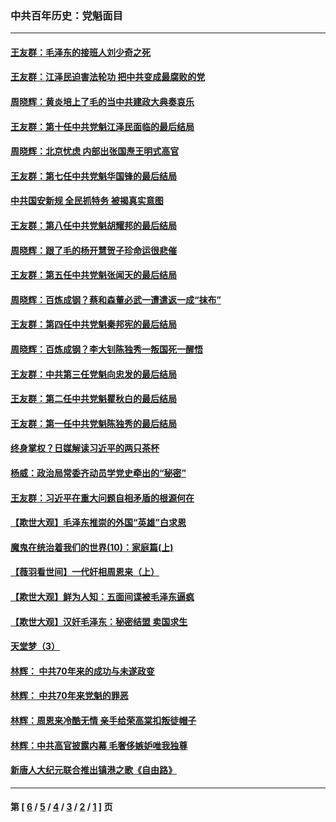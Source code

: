 ### 中共百年历史：党魁面目
---
#### [王友群：毛泽东的接班人刘少奇之死](../../pages/nf1176107/n12991772.md?06140430) 
#### [王友群：江泽民迫害法轮功 把中共变成最腐败的党](../../pages/nf1176107/n12947347.md?06140430) 
#### [周晓辉：黄炎培上了毛的当中共建政大典奏哀乐](../../pages/nf1176107/n12942780.md?06140430) 
#### [王友群：第十任中共党魁江泽民面临的最后结局](../../pages/nf1176107/n12933748.md?06140430) 
#### [周晓辉：北京忧虑 内部出张国焘王明式高官](../../pages/nf1176107/n12931709.md?06140430) 
#### [王友群：第七任中共党魁华国锋的最后结局](../../pages/nf1176107/n12918457.md?06140430) 
#### [中共国安新规 全民抓特务 被揭真实意图](../../pages/nf1176107/n12911615.md?06140430) 
#### [王友群：第八任中共党魁胡耀邦的最后结局](../../pages/nf1176107/n12902918.md?06140430) 
#### [周晓辉：跟了毛的杨开慧贺子珍命运很悲催](../../pages/nf1176107/n12877804.md?06140430) 
#### [王友群：第五任中共党魁张闻天的最后结局](../../pages/nf1176107/n12865420.md?06140430) 
#### [周晓辉：百炼成钢？蔡和森董必武一遭遣返一成“抹布”](../../pages/nf1176107/n12854806.md?06140430) 
#### [王友群：第四任中共党魁秦邦宪的最后结局](../../pages/nf1176107/n12855290.md?06140430) 
#### [周晓辉：百炼成钢？李大钊陈独秀一叛国死一醒悟](../../pages/nf1176107/n12847981.md?06140430) 
#### [王友群：中共第三任党魁向忠发的最后结局](../../pages/nf1176107/n12840390.md?06140430) 
#### [王友群：第二任中共党魁瞿秋白的最后结局](../../pages/nf1176107/n12824710.md?06140430) 
#### [王友群：第一任中共党魁陈独秀的最后结局](../../pages/nf1176107/n12809869.md?06140430) 
#### [终身掌权？日媒解读习近平的两只茶杯](../../pages/nf1176107/n12805064.md?06140430) 
#### [杨威：政治局常委齐动员学党史牵出的“秘密”](../../pages/nf1176107/n12764642.md?06140430) 
#### [王友群：习近平在重大问题自相矛盾的根源何在](../../pages/nf1176107/n12499563.md?06140430) 
#### [【欺世大观】毛泽东推崇的外国“英雄”白求恩](../../pages/nf1176107/n12362005.md?06140430) 
#### [魔鬼在统治着我们的世界(10)：家庭篇(上)](../../pages/nf1176107/n10435448.md?06140430) 
#### [【薇羽看世间】一代奸相周恩来（上）](../../pages/nf1176107/n12401109.md?06140430) 
#### [【欺世大观】鲜为人知：五面间谍被毛泽东逼疯](../../pages/nf1176107/n12358513.md?06140430) 
#### [【欺世大观】汉奸毛泽东：秘密结盟 卖国求生](../../pages/nf1176107/n12356888.md?06140430) 
#### [天堂梦（3）](../../pages/nf1176107/n11798321.md?06140430) 
#### [林辉： 中共70年来的成功与未遂政变](../../pages/nf1176107/n11559430.md?06140430) 
#### [林辉： 中共70年来党魁的罪恶](../../pages/nf1176107/n11555284.md?06140430) 
#### [林辉：周恩来冷酷无情 亲手给荣高棠扣叛徒帽子](../../pages/nf1176107/n11428903.md?06140430) 
#### [林辉：中共高官披露内幕 毛奢侈嫉妒唯我独尊](../../pages/nf1176107/n11403595.md?06140430) 
#### [新唐人大纪元联合推出镇港之歌《自由路》](../../pages/nf1176107/n11358327.md?06140430) 

---
#### 第 [ [6](./6.md?06140430) / [5](./5.md?06140430) / [4](./4.md?06140430) / [3](./3.md?06140430) / [2](./2.md?06140430) / [1](./1.md?06140430) ] 页
